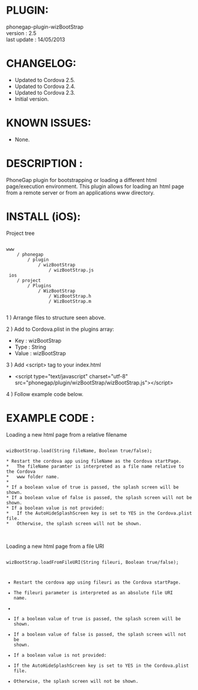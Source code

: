 


# PLUGIN: 

phonegap-plugin-wizBootStrap<br />
version : 2.5<br />
last update : 14/05/2013<br />


# CHANGELOG: 
- Updated to Cordova 2.5.
- Updated to Cordova 2.4.
- Updated to Cordova 2.3.
- Initial version.


# KNOWN ISSUES:
- None.


# DESCRIPTION :

PhoneGap plugin for bootstrapping or loading a different html page/execution
environment.  This plugin allows for loading an html page from a remote server
or from an applications www directory.


# INSTALL (iOS): #

Project tree<br />

<pre><code>
www
	/ phonegap
		/ plugin
			/ wizBootStrap
				/ wizBootStrap.js	
 ios
	/ project
		/ Plugins
			/ WizBootStrap
				/ WizBootStrap.h
				/ WizBootStrap.m

</code></pre>

1 ) Arrange files to structure seen above.

2 ) Add to Cordova.plist in the plugins array:<br />
- Key : wizBootStrap<br />
- Type : String<br />
- Value : wizBootStrap<br />

3 ) Add \<script\> tag to your index.html<br />
- \<script type="text/javascript" charset="utf-8" src="phonegap/plugin/wizBootStrap/wizBootStrap.js"\>\</script\><br />

4 ) Follow example code below.


# EXAMPLE CODE : #

Loading a new html page from a relative filename<br />
<pre><code>
wizBootStrap.load(String fileName, Boolean true/false);

* Restart the cordova app using fileName as the Cordova startPage.
*   The fileName paramter is interpreted as a file name relative to the Cordova
*   www folder name.
*
* If a boolean value of true is passed, the splash screen will be shown.
* If a boolean value of false is passed, the splash screen will not be shown.
* If a boolean value is not provided:
*   If the AutoHideSplashScreen key is set to YES in the Cordova.plist file.
*   Otherwise, the splash screen will not be shown.

</code></pre>

<br />
Loading a new html page from a file URI<br />
<pre><code>
wizBootStrap.loadFromFileURI(String fileuri, Boolean true/false);

* Restart the cordova app using fileuri as the Cordova startPage.
*   The fileuri parameter is interpreted as an absolute file URI name.
*
* If a boolean value of true is passed, the splash screen will be shown.
* If a boolean value of false is passed, the splash screen will not be shown.
* If a boolean value is not provided:
*   If the AutoHideSplashScreen key is set to YES in the Cordova.plist file.
*   Otherwise, the splash screen will not be shown.

</code></pre>

